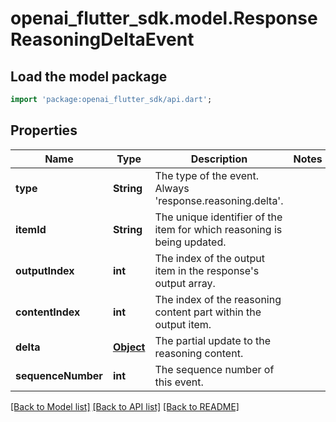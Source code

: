 # openai_flutter_sdk.model.ResponseReasoningDeltaEvent

## Load the model package
```dart
import 'package:openai_flutter_sdk/api.dart';
```

## Properties
Name | Type | Description | Notes
------------ | ------------- | ------------- | -------------
**type** | **String** | The type of the event. Always 'response.reasoning.delta'. | 
**itemId** | **String** | The unique identifier of the item for which reasoning is being updated. | 
**outputIndex** | **int** | The index of the output item in the response's output array. | 
**contentIndex** | **int** | The index of the reasoning content part within the output item. | 
**delta** | [**Object**](.md) | The partial update to the reasoning content. | 
**sequenceNumber** | **int** | The sequence number of this event. | 

[[Back to Model list]](../README.md#documentation-for-models) [[Back to API list]](../README.md#documentation-for-api-endpoints) [[Back to README]](../README.md)


